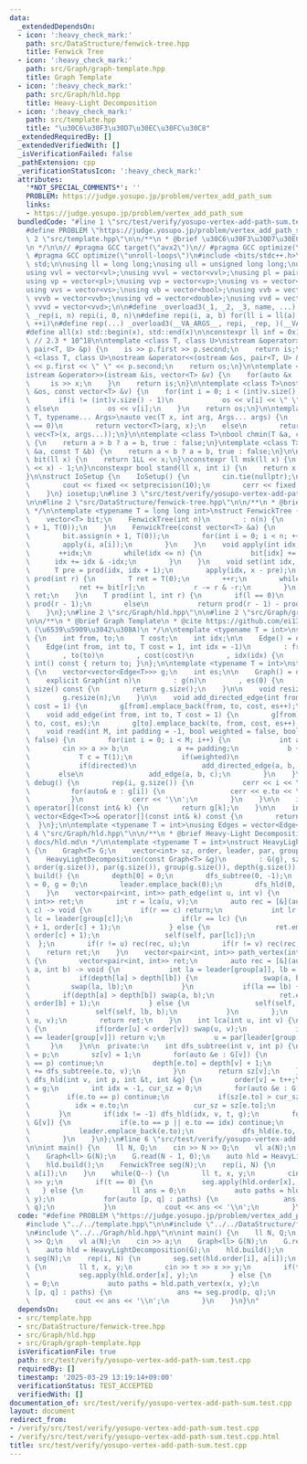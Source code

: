 ```yaml
---
data:
  _extendedDependsOn:
  - icon: ':heavy_check_mark:'
    path: src/DataStructure/fenwick-tree.hpp
    title: Fenwick Tree
  - icon: ':heavy_check_mark:'
    path: src/Graph/graph-template.hpp
    title: Graph Template
  - icon: ':heavy_check_mark:'
    path: src/Graph/hld.hpp
    title: Heavy-Light Decomposition
  - icon: ':heavy_check_mark:'
    path: src/template.hpp
    title: "\u30C6\u30F3\u30D7\u30EC\u30FC\u30C8"
  _extendedRequiredBy: []
  _extendedVerifiedWith: []
  _isVerificationFailed: false
  _pathExtension: cpp
  _verificationStatusIcon: ':heavy_check_mark:'
  attributes:
    '*NOT_SPECIAL_COMMENTS*': ''
    PROBLEM: https://judge.yosupo.jp/problem/vertex_add_path_sum
    links:
    - https://judge.yosupo.jp/problem/vertex_add_path_sum
  bundledCode: "#line 1 \"src/test/verify/yosupo-vertex-add-path-sum.test.cpp\"\n\
    #define PROBLEM \"https://judge.yosupo.jp/problem/vertex_add_path_sum\"\n#line\
    \ 2 \"src/template.hpp\"\n\n/**\n * @brief \u30C6\u30F3\u30D7\u30EC\u30FC\u30C8\
    \n */\n\n// #pragma GCC target(\"avx2\")\n// #pragma GCC optimize(\"O3\")\n//\
    \ #pragma GCC optimize(\"unroll-loops\")\n#include <bits/stdc++.h>\n\nusing namespace\
    \ std;\n\nusing ll = long long;\nusing ull = unsigned long long;\nusing vl = vector<ll>;\n\
    using vvl = vector<vl>;\nusing vvvl = vector<vvl>;\nusing pl = pair<ll, ll>;\n\
    using vp = vector<pl>;\nusing vvp = vector<vp>;\nusing vs = vector<string>;\n\
    using vvs = vector<vs>;\nusing vb = vector<bool>;\nusing vvb = vector<vb>;\nusing\
    \ vvvb = vector<vvb>;\nusing vd = vector<double>;\nusing vvd = vector<vd>;\nusing\
    \ vvvd = vector<vvd>;\n\n#define _overload3(_1, _2, _3, name, ...) name\n#define\
    \ _rep(i, n) repi(i, 0, n)\n#define repi(i, a, b) for(ll i = ll(a); i < ll(b);\
    \ ++i)\n#define rep(...) _overload3(__VA_ARGS__, repi, _rep, )(__VA_ARGS__)\n\
    #define all(x) std::begin(x), std::end(x)\n\nconstexpr ll inf = 0x1fffffffffffffffLL;\
    \ // 2.3 * 10^18\n\ntemplate <class T, class U>\nistream &operator>>(istream &is,\
    \ pair<T, U> &p) {\n    is >> p.first >> p.second;\n    return is;\n}\n\ntemplate\
    \ <class T, class U>\nostream &operator<<(ostream &os, pair<T, U> &p) {\n    os\
    \ << p.first << \" \" << p.second;\n    return os;\n}\n\ntemplate <class T>\n\
    istream &operator>>(istream &is, vector<T> &v) {\n    for(auto &x : v) {\n   \
    \     is >> x;\n    }\n    return is;\n}\n\ntemplate <class T>\nostream &operator<<(ostream\
    \ &os, const vector<T> &v) {\n    for(int i = 0; i < (int)v.size(); i++) {\n \
    \       if(i != (int)v.size() - 1)\n            os << v[i] << \" \";\n       \
    \ else\n            os << v[i];\n    }\n    return os;\n}\n\ntemplate <typename\
    \ T, typename... Args>\nauto vec(T x, int arg, Args... args) {\n    if constexpr(sizeof...(args)\
    \ == 0)\n        return vector<T>(arg, x);\n    else\n        return vector(arg,\
    \ vec<T>(x, args...));\n}\n\ntemplate <class T>\nbool chmin(T &a, const T &b)\
    \ {\n    return a > b ? a = b, true : false;\n}\ntemplate <class T>\nbool chmax(T\
    \ &a, const T &b) {\n    return a < b ? a = b, true : false;\n}\n\nconstexpr ll\
    \ bit(ll x) {\n    return 1LL << x;\n}\nconstexpr ll msk(ll x) {\n    return (1LL\
    \ << x) - 1;\n}\nconstexpr bool stand(ll x, int i) {\n    return x & bit(i);\n\
    }\n\nstruct IoSetup {\n    IoSetup() {\n        cin.tie(nullptr);\n        ios::sync_with_stdio(false);\n\
    \        cout << fixed << setprecision(10);\n        cerr << fixed << setprecision(10);\n\
    \    }\n} iosetup;\n#line 3 \"src/test/verify/yosupo-vertex-add-path-sum.test.cpp\"\
    \n\n#line 2 \"src/DataStructure/fenwick-tree.hpp\"\n\n/**\n * @brief Fenwick Tree\n\
    \ */\n\ntemplate <typename T = long long int>\nstruct FenwickTree {\n    int n;\n\
    \    vector<T> bit;\n    FenwickTree(int n)\n        : n(n) {\n        bit.assign(n\
    \ + 1, T(0));\n    }\n    FenwickTree(const vector<T> &a) {\n        n = (int)a.size();\n\
    \        bit.assign(n + 1, T(0));\n        for(int i = 0; i < n; ++i) {\n    \
    \        apply(i, a[i]);\n        }\n    }\n    void apply(int idx, T x) {\n \
    \       ++idx;\n        while(idx <= n) {\n            bit[idx] += x;\n      \
    \      idx += idx & -idx;\n        }\n    }\n    void set(int idx, T x) {\n  \
    \      T pre = prod(idx, idx + 1);\n        apply(idx, x - pre);\n    }\n    T\
    \ prod(int r) {\n        T ret = T(0);\n        ++r;\n        while(r > 0) {\n\
    \            ret += bit[r];\n            r -= r & -r;\n        }\n        return\
    \ ret;\n    }\n    T prod(int l, int r) {\n        if(l == 0)\n            return\
    \ prod(r - 1);\n        else\n            return prod(r - 1) - prod(l - 1);\n\
    \    }\n};\n#line 2 \"src/Graph/hld.hpp\"\n\n#line 2 \"src/Graph/graph-template.hpp\"\
    \n\n/**\n * @brief Graph Template\n * @cite https://github.com/ei1333/library/blob/master/graph/graph-template.hpp\
    \ (\u6539\u5909\u3042\u308A)\n */\n\ntemplate <typename T = int>\nstruct Edge\
    \ {\n    int from, to;\n    T cost;\n    int idx;\n\n    Edge() = default;\n\n\
    \    Edge(int from, int to, T cost = 1, int idx = -1)\n        : from(from)\n\
    \        , to(to)\n        , cost(cost)\n        , idx(idx) {\n    }\n\n    operator\
    \ int() const { return to; }\n};\n\ntemplate <typename T = int>\nstruct Graph\
    \ {\n    vector<vector<Edge<T>>> g;\n    int es;\n\n    Graph() = default;\n\n\
    \    explicit Graph(int n)\n        : g(n)\n        , es(0) {\n    }\n\n    size_t\
    \ size() const {\n        return g.size();\n    }\n\n    void resize(int n) {\n\
    \        g.resize(n);\n    }\n\n    void add_directed_edge(int from, int to, T\
    \ cost = 1) {\n        g[from].emplace_back(from, to, cost, es++);\n    }\n\n\
    \    void add_edge(int from, int to, T cost = 1) {\n        g[from].emplace_back(from,\
    \ to, cost, es);\n        g[to].emplace_back(to, from, cost, es++);\n    }\n\n\
    \    void read(int M, int padding = -1, bool weighted = false, bool directed =\
    \ false) {\n        for(int i = 0; i < M; i++) {\n            int a, b;\n    \
    \        cin >> a >> b;\n            a += padding;\n            b += padding;\n\
    \            T c = T(1);\n            if(weighted)\n                cin >> c;\n\
    \            if(directed)\n                add_directed_edge(a, b, c);\n     \
    \       else\n                add_edge(a, b, c);\n        }\n    }\n\n    void\
    \ debug() {\n        rep(i, g.size()) {\n            cerr << i << \": \";\n  \
    \          for(auto& e : g[i]) {\n                cerr << e.to << \", \";\n  \
    \          }\n            cerr << '\\n';\n        }\n    }\n\n    inline vector<Edge<T>>&\
    \ operator[](const int& k) {\n        return g[k];\n    }\n\n    inline const\
    \ vector<Edge<T>>& operator[](const int& k) const {\n        return g[k];\n  \
    \  }\n};\n\ntemplate <typename T = int>\nusing Edges = vector<Edge<T>>;\n#line\
    \ 4 \"src/Graph/hld.hpp\"\n\n/**\n * @brief Heavy-Light Decomposition\n * @docs\
    \ docs/hld.md\n */\n\ntemplate <typename T = int>\nstruct HeavyLightDecomposition\
    \ {\n    Graph<T> G;\n    vector<int> sz, order, leader, par, group, depth;\n\
    \    HeavyLightDecomposition(const Graph<T> &g)\n        : G(g), sz(g.size()),\
    \ order(g.size()), par(g.size()), group(g.size()), depth(g.size()) {}\n    void\
    \ build() {\n        depth[0] = 0;\n        dfs_subtree(0, -1);\n        int t\
    \ = 0, g = 0;\n        leader.emplace_back(0);\n        dfs_hld(0, -1, t, g);\n\
    \    }\n    vector<pair<int, int>> path_edge(int u, int v) {\n        vector<pair<int,\
    \ int>> ret;\n        int r = lca(u, v);\n        auto rec = [&](auto &self, int\
    \ c) -> void {\n            if(r == c) return;\n            int lr = leader[group[r]],\
    \ lc = leader[group[c]];\n            if(lr == lc) {\n                ret.emplace_back(order[r]\
    \ + 1, order[c] + 1);\n            } else {\n                ret.emplace_back(order[lc],\
    \ order[c] + 1);\n                self(self, par[lc]);\n            }\n      \
    \  };\n        if(r != u) rec(rec, u);\n        if(r != v) rec(rec, v);\n    \
    \    return ret;\n    }\n    vector<pair<int, int>> path_vertex(int u, int v)\
    \ {\n        vector<pair<int, int>> ret;\n        auto rec = [&](auto &self, int\
    \ a, int b) -> void {\n            int la = leader[group[a]], lb = leader[group[b]];\n\
    \            if(depth[la] > depth[lb]) {\n                swap(a, b);\n      \
    \          swap(la, lb);\n            }\n            if(la == lb) {\n        \
    \        if(depth[a] > depth[b]) swap(a, b);\n                ret.emplace_back(order[a],\
    \ order[b] + 1);\n            } else {\n                self(self, a, par[lb]);\n\
    \                self(self, lb, b);\n            }\n        };\n        rec(rec,\
    \ u, v);\n        return ret;\n    }\n    int lca(int u, int v) {\n        while(true)\
    \ {\n            if(order[u] < order[v]) swap(u, v);\n            if(leader[group[u]]\
    \ == leader[group[v]]) return v;\n            u = par[leader[group[u]]];\n   \
    \     }\n    }\n\n  private:\n    int dfs_subtree(int v, int p) {\n        par[v]\
    \ = p;\n        sz[v] = 1;\n        for(auto &e : G[v]) {\n            if(e.to\
    \ == p) continue;\n            depth[e.to] = depth[v] + 1;\n            sz[v]\
    \ += dfs_subtree(e.to, v);\n        }\n        return sz[v];\n    }\n    void\
    \ dfs_hld(int v, int p, int &t, int &g) {\n        order[v] = t++;\n        group[v]\
    \ = g;\n        int idx = -1, cur_sz = 0;\n        for(auto &e : G[v]) {\n   \
    \         if(e.to == p) continue;\n            if(sz[e.to] > cur_sz) {\n     \
    \           idx = e.to;\n                cur_sz = sz[e.to];\n            }\n \
    \       }\n        if(idx != -1) dfs_hld(idx, v, t, g);\n        for(auto &e :\
    \ G[v]) {\n            if(e.to == p || e.to == idx) continue;\n            g++;\n\
    \            leader.emplace_back(e.to);\n            dfs_hld(e.to, v, t, g);\n\
    \        }\n    }\n};\n#line 6 \"src/test/verify/yosupo-vertex-add-path-sum.test.cpp\"\
    \n\nint main() {\n    ll N, Q;\n    cin >> N >> Q;\n    vl a(N);\n    cin >> a;\n\
    \    Graph<ll> G(N);\n    G.read(N - 1, 0);\n    auto hld = HeavyLightDecomposition(G);\n\
    \    hld.build();\n    FenwickTree seg(N);\n    rep(i, N) {\n        seg.set(hld.order[i],\
    \ a[i]);\n    }\n    while(Q--) {\n        ll t, x, y;\n        cin >> t >> x\
    \ >> y;\n        if(t == 0) {\n            seg.apply(hld.order[x], y);\n     \
    \   } else {\n            ll ans = 0;\n            auto paths = hld.path_vertex(x,\
    \ y);\n            for(auto [p, q] : paths) {\n                ans += seg.prod(p,\
    \ q);\n            }\n            cout << ans << '\\n';\n        }\n    }\n}\n"
  code: "#define PROBLEM \"https://judge.yosupo.jp/problem/vertex_add_path_sum\"\n\
    #include \"../../template.hpp\"\n\n#include \"../../DataStructure/fenwick-tree.hpp\"\
    \n#include \"../../Graph/hld.hpp\"\n\nint main() {\n    ll N, Q;\n    cin >> N\
    \ >> Q;\n    vl a(N);\n    cin >> a;\n    Graph<ll> G(N);\n    G.read(N - 1, 0);\n\
    \    auto hld = HeavyLightDecomposition(G);\n    hld.build();\n    FenwickTree\
    \ seg(N);\n    rep(i, N) {\n        seg.set(hld.order[i], a[i]);\n    }\n    while(Q--)\
    \ {\n        ll t, x, y;\n        cin >> t >> x >> y;\n        if(t == 0) {\n\
    \            seg.apply(hld.order[x], y);\n        } else {\n            ll ans\
    \ = 0;\n            auto paths = hld.path_vertex(x, y);\n            for(auto\
    \ [p, q] : paths) {\n                ans += seg.prod(p, q);\n            }\n \
    \           cout << ans << '\\n';\n        }\n    }\n}\n"
  dependsOn:
  - src/template.hpp
  - src/DataStructure/fenwick-tree.hpp
  - src/Graph/hld.hpp
  - src/Graph/graph-template.hpp
  isVerificationFile: true
  path: src/test/verify/yosupo-vertex-add-path-sum.test.cpp
  requiredBy: []
  timestamp: '2025-03-29 13:19:14+09:00'
  verificationStatus: TEST_ACCEPTED
  verifiedWith: []
documentation_of: src/test/verify/yosupo-vertex-add-path-sum.test.cpp
layout: document
redirect_from:
- /verify/src/test/verify/yosupo-vertex-add-path-sum.test.cpp
- /verify/src/test/verify/yosupo-vertex-add-path-sum.test.cpp.html
title: src/test/verify/yosupo-vertex-add-path-sum.test.cpp
---
```

